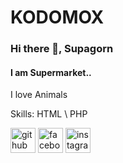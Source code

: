 # KODOMOX 
### Hi there 👋, Supagorn
#### I am Supermarket..
I love Animals

Skills: HTML \ PHP

[<img src='https://cdn.jsdelivr.net/npm/simple-icons@3.0.1/icons/github.svg' alt='github' height='40'>](https://github.com/SPGX)  [<img src='https://cdn.jsdelivr.net/npm/simple-icons@3.0.1/icons/facebook.svg' alt='facebook' height='40'>](https://web.facebook.com/Armspg/)  [<img src='https://cdn.jsdelivr.net/npm/simple-icons@3.0.1/icons/instagram.svg' alt='instagram' height='40'>](https://www.instagram.com/armspg//)  
